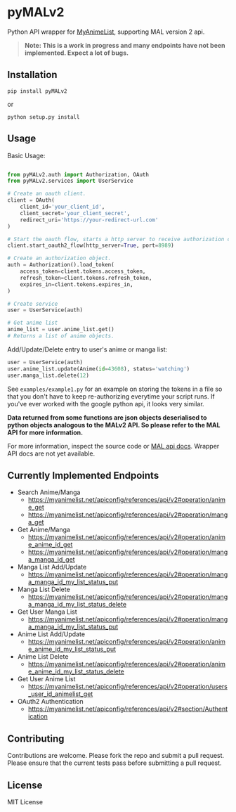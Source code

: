 # pyMALv2
Python API wrapper for [MyAnimeList](https://myanimelist.net/), supporting MAL version 2 api.
> **Note: This is a work in progress and many endpoints have not been implemented. Expect a lot of bugs.**

## Installation
```shell
pip install pyMALv2
```
or
```shell
python setup.py install
```
## Usage
Basic Usage:
```python

from pyMALv2.auth import Authorization, OAuth
from pyMALv2.services import UserService

# Create an oauth client.
client = OAuth(
    client_id='your_client_id',
    client_secret='your_client_secret',
    redirect_uri='https://your-redirect-url.com'
)

# Start the oauth flow, starts a http server to receive authorization code.
client.start_oauth2_flow(http_server=True, port=8989)

# Create an authorization object.
auth = Authorization().load_token(
    access_token=client.tokens.access_token,
    refresh_token=client.tokens.refresh_token,
    expires_in=client.tokens.expires_in,
)

# Create service
user = UserService(auth)

# Get anime list
anime_list = user.anime_list.get()
# Returns a list of anime objects.

```

Add/Update/Delete entry to user's anime or manga list:
```python
user = UserService(auth)
user.anime_list.update(Anime(id=43608), status='watching')
user.manga_list.delete(12)
```

See `examples/example1.py` for an example on storing the tokens in a file so that you don't have to keep re-authorizing everytime your script runs. If you've ever worked with the google python api, it looks very similar.

**Data returned from some functions are json objects deserialised to python objects analogous to the MALv2 API. So please refer to the MAL API for more information.**

For more information, inspect the source code or [MAL api docs](https://myanimelist.net/apiconfig/references/api/v2). Wrapper API docs are not yet available.

## Currently Implemented Endpoints
* Search Anime/Manga
  * https://myanimelist.net/apiconfig/references/api/v2#operation/anime_get
  * https://myanimelist.net/apiconfig/references/api/v2#operation/manga_get
* Get Anime/Manga
  * https://myanimelist.net/apiconfig/references/api/v2#operation/anime_anime_id_get
  * https://myanimelist.net/apiconfig/references/api/v2#operation/manga_manga_id_get
* Manga List Add/Update
  * https://myanimelist.net/apiconfig/references/api/v2#operation/manga_manga_id_my_list_status_put
* Manga List Delete
  * https://myanimelist.net/apiconfig/references/api/v2#operation/manga_manga_id_my_list_status_delete
* Get User Manga List
  * https://myanimelist.net/apiconfig/references/api/v2#operation/manga_manga_id_my_list_status_put
* Anime List Add/Update
  * https://myanimelist.net/apiconfig/references/api/v2#operation/anime_anime_id_my_list_status_put
* Anime List Delete
  * https://myanimelist.net/apiconfig/references/api/v2#operation/anime_anime_id_my_list_status_delete
* Get User Anime List
  * https://myanimelist.net/apiconfig/references/api/v2#operation/users_user_id_animelist_get
* OAuth2 Authentication
  * https://myanimelist.net/apiconfig/references/api/v2#section/Authentication

## Contributing
Contributions are welcome. Please fork the repo and submit a pull request. Please ensure that the current tests pass before submitting a pull request.

## License
MIT License